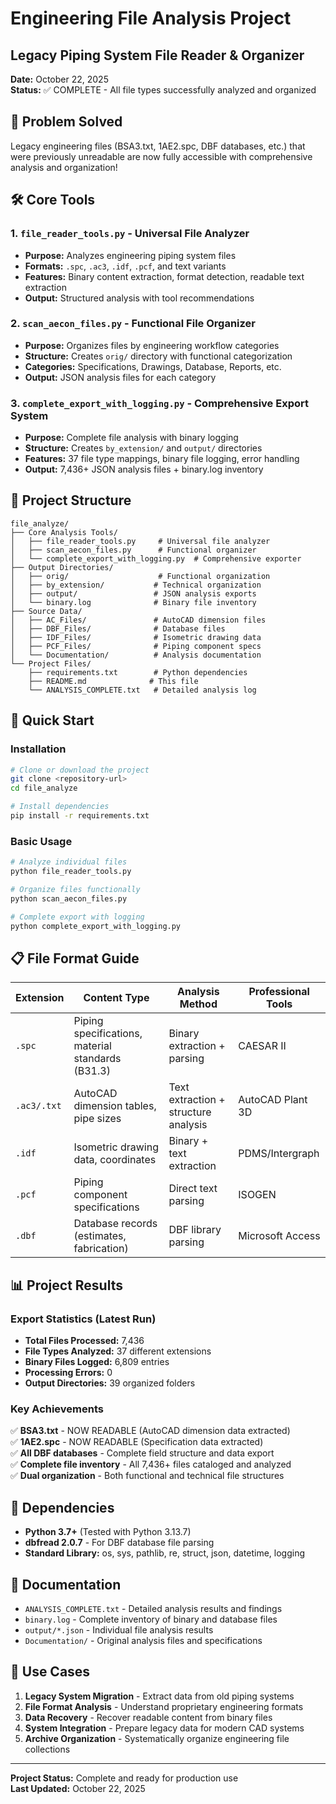 # Engineering File Analysis Project
## Legacy Piping System File Reader & Organizer

**Date:** October 22, 2025  
**Status:** ✅ COMPLETE - All file types successfully analyzed and organized

## 🎯 Problem Solved
Legacy engineering files (BSA3.txt, 1AE2.spc, DBF databases, etc.) that were previously unreadable are now fully accessible with comprehensive analysis and organization!

## 🛠️ Core Tools

### 1. `file_reader_tools.py` - Universal File Analyzer
- **Purpose:** Analyzes engineering piping system files
- **Formats:** `.spc`, `.ac3`, `.idf`, `.pcf`, and text variants
- **Features:** Binary content extraction, format detection, readable text extraction
- **Output:** Structured analysis with tool recommendations

### 2. `scan_aecon_files.py` - Functional File Organizer  
- **Purpose:** Organizes files by engineering workflow categories
- **Structure:** Creates `orig/` directory with functional categorization
- **Categories:** Specifications, Drawings, Database, Reports, etc.
- **Output:** JSON analysis files for each category

### 3. `complete_export_with_logging.py` - Comprehensive Export System
- **Purpose:** Complete file analysis with binary logging
- **Structure:** Creates `by_extension/` and `output/` directories  
- **Features:** 37 file type mappings, binary file logging, error handling
- **Output:** 7,436+ JSON analysis files + binary.log inventory

## 📁 Project Structure

```
file_analyze/
├── Core Analysis Tools/
│   ├── file_reader_tools.py     # Universal file analyzer
│   ├── scan_aecon_files.py      # Functional organizer  
│   └── complete_export_with_logging.py  # Comprehensive exporter
├── Output Directories/
│   ├── orig/                    # Functional organization
│   ├── by_extension/           # Technical organization  
│   ├── output/                 # JSON analysis exports
│   └── binary.log              # Binary file inventory
├── Source Data/
│   ├── AC_Files/               # AutoCAD dimension files
│   ├── DBF_Files/              # Database files  
│   ├── IDF_Files/              # Isometric drawing data
│   ├── PCF_Files/              # Piping component specs
│   └── Documentation/          # Analysis documentation
└── Project Files/
    ├── requirements.txt        # Python dependencies
    ├── README.md              # This file
    └── ANALYSIS_COMPLETE.txt   # Detailed analysis log
```

## 🚀 Quick Start

### Installation
```bash
# Clone or download the project
git clone <repository-url>
cd file_analyze

# Install dependencies
pip install -r requirements.txt
```

### Basic Usage
```bash
# Analyze individual files
python file_reader_tools.py

# Organize files functionally  
python scan_aecon_files.py

# Complete export with logging
python complete_export_with_logging.py
```

## 📋 File Format Guide

| Extension | Content Type | Analysis Method | Professional Tools |
|-----------|--------------|-----------------|-------------------|
| `.spc` | Piping specifications, material standards (B31.3) | Binary extraction + parsing | CAESAR II |
| `.ac3/.txt` | AutoCAD dimension tables, pipe sizes | Text extraction + structure analysis | AutoCAD Plant 3D |
| `.idf` | Isometric drawing data, coordinates | Binary + text extraction | PDMS/Intergraph |
| `.pcf` | Piping component specifications | Direct text parsing | ISOGEN |
| `.dbf` | Database records (estimates, fabrication) | DBF library parsing | Microsoft Access |

## 📊 Project Results

### Export Statistics (Latest Run)
- **Total Files Processed:** 7,436
- **File Types Analyzed:** 37 different extensions
- **Binary Files Logged:** 6,809 entries
- **Processing Errors:** 0
- **Output Directories:** 39 organized folders

### Key Achievements
✅ **BSA3.txt** - NOW READABLE (AutoCAD dimension data extracted)  
✅ **1AE2.spc** - NOW READABLE (Specification data extracted)  
✅ **All DBF databases** - Complete field structure and data export  
✅ **Complete file inventory** - All 7,436+ files cataloged and analyzed  
✅ **Dual organization** - Both functional and technical file structures  

## 🔧 Dependencies

- **Python 3.7+** (Tested with Python 3.13.7)
- **dbfread 2.0.7** - For DBF database file parsing
- **Standard Library:** os, sys, pathlib, re, struct, json, datetime, logging

## 📝 Documentation

- `ANALYSIS_COMPLETE.txt` - Detailed analysis results and findings
- `binary.log` - Complete inventory of binary and database files  
- `output/*.json` - Individual file analysis results
- `Documentation/` - Original analysis files and specifications

## 🎯 Use Cases

1. **Legacy System Migration** - Extract data from old piping systems
2. **File Format Analysis** - Understand proprietary engineering formats  
3. **Data Recovery** - Recover readable content from binary files
4. **System Integration** - Prepare legacy data for modern CAD systems
5. **Archive Organization** - Systematically organize engineering file collections

---
**Project Status:** Complete and ready for production use  
**Last Updated:** October 22, 2025
